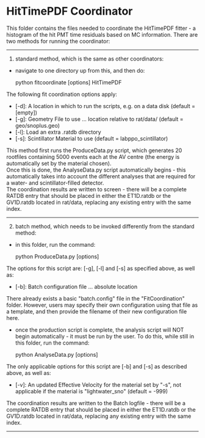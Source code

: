 # HitTimePDF Coordinator
This folder contains the files needed to coordinate the HitTimePDF fitter - a histogram of the hit PMT time residuals based on MC information.
There are two methods for running the coordinator:

-------------------------

1) standard method, which is the same as other coordinators:
- navigate to one directory up from this, and then do:

    python fitcoordinate [options] HitTimePDF

The following fit coordination options apply:
- [-d]: A location in which to run the scripts, e.g. on a data disk (default = [empty])
- [-g]: Geometry File to use ... location relative to rat/data/ (default = geo/snoplus.geo)
- [-l]: Load an extra .ratdb directory
- [-s]: Scintillator Material to use (default = labppo_scintillator)

This method first runs the ProduceData.py script, which generates 20 rootfiles containing 5000 events each at the AV centre (the energy is automatically set by the material chosen).  
Once this is done, the AnalyseData.py script automatically begins - this automatically takes into account the different analyses that are required for a water- and scintillator-filled detector.  
The coordination results are written to screen - there will be a complete RATDB entry that should be placed in either the ET1D.ratdb or the GV1D.ratdb located in rat/data, replacing any existing entry with the same index.  

-------------------------

2) batch method, which needs to be invoked differently from the standard method:
- in this folder, run the command:

    python ProduceData.py [options]

The options for this script are: [-g], [-l] and [-s] as specified above, as well as:
- [-b]: Batch configuration file ... absolute location

There already exists a basic "batch.config" file in the "FitCoordination" folder.  However, users may specify their own configuration using that file as a template, and then provide the filename of their new configuration file here.  

- once the production script is complete, the analysis script will NOT begin automatically - it must be run by the user.  To do this, while still in this folder, run the command:

    python AnalyseData.py [options]

The only applicable options for this script are [-b] and [-s] as described above, as well as:
- [-v]: An updated Effective Velocity for the material set by "-s", not applicable if the material is "lightwater_sno" (default = -999)

The coordination results are written to the Batch logfile - there will be a complete RATDB entry that should be placed in either the ET1D.ratdb or the GV1D.ratdb located in rat/data, replacing any existing entry with the same index.  

-------------------------


